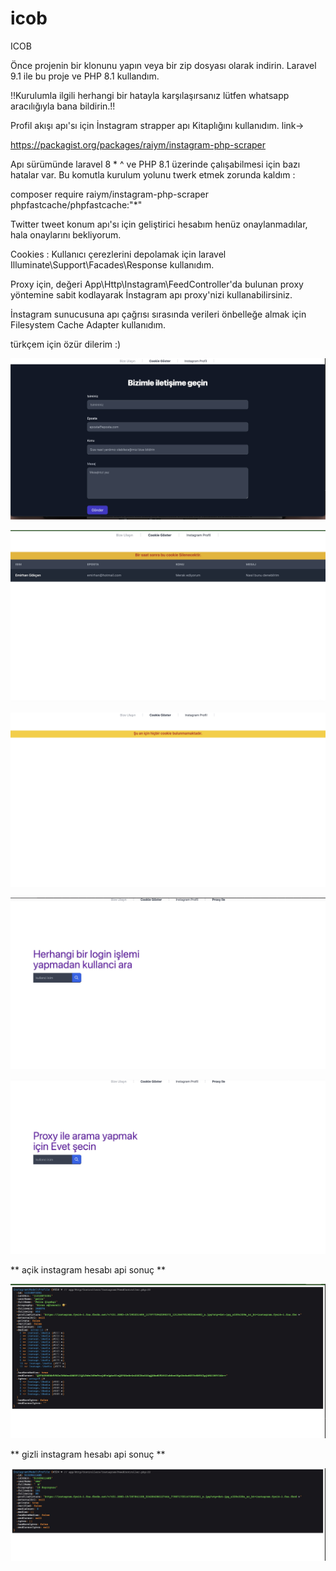 # icob
ICOB

Önce projenin bir klonunu yapın veya bir zip dosyası olarak indirin. Laravel 9.1 ile bu proje ve PHP 8.1 kullandım.

!!Kurulumla ilgili herhangi bir hatayla karşılaşırsanız lütfen whatsapp aracılığıyla bana bildirin.!!

Profil akışı apı'sı için İnstagram strapper apı Kitaplığını kullanıdım.
link->

https://packagist.org/packages/raiym/instagram-php-scraper

Apı sürümünde laravel 8 * ^ ve PHP 8.1 üzerinde çalışabilmesi için bazı hatalar var.
Bu komutla kurulum yolunu twerk etmek zorunda kaldım :

composer require raiym/instagram-php-scraper phpfastcache/phpfastcache:"*"

Twitter tweet konum apı'sı için geliştirici hesabım henüz onaylanmadılar, hala onaylarını bekliyorum.

Cookies :
Kullanıcı çerezlerini depolamak için laravel Illuminate\Support\Facades\Response kullanıdım.

Proxy için, değeri App\Http\Instagram\FeedController'da bulunan proxy yöntemine sabit kodlayarak İnstagram apı proxy'nizi kullanabilirsiniz.

İnstagram sunucusuna apı çağrısı sırasında verileri önbelleğe almak için Filesystem Cache Adapter kullanıdım.

türkçem için özür dilerim :)




![App Screenshot](https://github.com/OMOJUNIOR/icob/blob/main/screenshots/Icob%202022-10-07%2009-47-30.jpg)


![App Screenshot](https://github.com/OMOJUNIOR/icob/blob/main/screenshots/Icob%202022-10-07%2009-44-52.jpg)

![App Screenshot](https://github.com/OMOJUNIOR/icob/blob/main/screenshots/Monosnap%202022-10-07%2010-07-26.jpg)

![App Screenshot](https://github.com/OMOJUNIOR/icob/blob/main/screenshots/Monosnap%202022-10-07%2011-32-33.jpg)


![App Screenshot](https://github.com/OMOJUNIOR/icob/blob/main/screenshots/Monosnap%202022-10-07%2011-32-50.jpg)

** açik instagram hesabı api sonuç **

![App Screenshot](https://github.com/OMOJUNIOR/icob/blob/main/screenshots/127.0.0.1:8001:profil-aksini%202022-10-07%2011-29-00.jpg)

** gizli instagram hesabı api sonuç **

![App Screenshot](https://github.com/OMOJUNIOR/icob/blob/main/screenshots/127.0.0.1:8001:profil-aksini%202022-10-07%2011-27-46.jpg)
